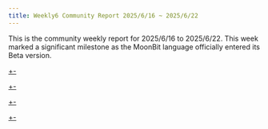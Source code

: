 ```yaml
---
title: Weekly6 Community Report 2025/6/16 ~ 2025/6/22
---
```


This is the community weekly report for 2025/6/16 to 2025/6/22. This week marked a significant milestone as the MoonBit language officially entered its Beta version.

[+-](/weekly/weekly6/official.md#:embed)

[+-](/weekly/weekly6/projects.md#:embed)

[+-](/weekly/weekly6/packages.md#:embed)

[+-](/weekly/weekly6/community.md#:embed)
